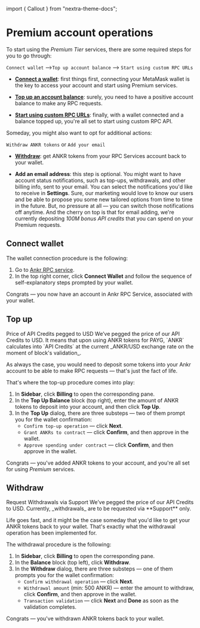 import { Callout } from "nextra-theme-docs";

# Premium account operations

To start using the _Premium Tier_ services, there are some required steps for you to go through:

`Connect wallet` —>`Top up account balance` —> `Start using custom RPC URLs`

* **[Connect a wallet](/build/products/rpc-service/premium-account-operations/#connect-wallet)**: first things first, connecting your MetaMask wallet is the key to access your account and start using Premium services.
  
* **[Top up an account balance](/build/products/rpc-service/premium-account-operations/#top-up)**: surely, you need to have a positive account balance to make any RPC requests. 
  
* **[Start using custom RPC URLs](/build/products/rpc-service/blockchain-interactions/#rpc-apis-for-your-project)**: finally, with a wallet connected and a balance topped up, you're all set to start using custom RPC API.

Someday, you might also want to opt for additional actions:

`Withdraw ANKR tokens` or `Add your email`

* **[Withdraw](/build/products/rpc-service/premium-account-operations/#withdraw)**: get ANKR tokens from your RPC Services account back to your wallet.

* **Add an email address**: this step is optional. You might want to have account status notifications, such as top-ups, withdrawals, and other billing info, sent to your email. You can select the notifications you'd like to receive in **Settings**. Sure, our marketing would love to know our users and be able to propose you some new tailored options from time to time in the future. But, no pressure at all — you can switch those notifications off anytime. And the cherry on top is that for email adding, we're currently depositing _100M bonus API credits_ that you can spend on your Premium requests.

## Connect wallet

The wallet connection procedure is the following:

1. Go to [Ankr RPC service](https://www.ankr.com/protocol/).
2. In the top right corner, click **Connect Wallet** and follow the sequence of self-explanatory steps prompted by your wallet.

Congrats — you now have an account in Ankr RPC Service, associated with your wallet.

## Top up

<Callout>
Price of API Credits pegged to USD 
We’ve pegged the price of our API Credits to USD. It means that upon using ANKR tokens for PAYG, `ANKR` calculates into `API Credits` at the current _ANKR/USD exchange rate on the moment of block's validation_.
</Callout>

As always the case, you would need to deposit some tokens into your Ankr account to be able to make RPC requests — that's just the fact of life.

That's where the top-up procedure comes into play:

1. In **Sidebar**, click **Billing** to open the corresponding pane.
2. In the **Top Up Balance** block (top right), enter the amount of ANKR tokens to deposit into your account, and then click **Top Up**.
3. In the **Top Up** dialog, there are three substeps — two of them prompt you for the wallet confirmation:
   * `Confirm top-up operation` — click **Next**.  
   * `Grant ANKRs to contract` — click **Confirm**, and then approve in the wallet.  
   * `Approve spending under contract` — click **Confirm**, and then approve in the wallet.

Congrats — you've added ANKR tokens to your account, and you're all set for using _Premium_ services. 

## Withdraw
<Callout type="warning" emoji="❗">
Request Withdrawals via Support
We’ve pegged the price of our API Credits to USD. Currently, _withdrawals_ are to be requested via **Support** only.
</Callout>

Life goes fast, and it might be the case someday that you'd like to get your ANKR tokens back to your wallet. That's exactly what the withdrawal operation has been implemented for.

The withdrawal procedure is the following:

1. In **Sidebar**, click **Billing** to open the corresponding pane.
2. In the **Balance** block (top left), click **Withdraw**.
3. In the **Withdraw** dialog, there are three substeps — one of them prompts you for the wallet confirmation:
   * `Confirm withdrawal operation` — click **Next**.
   * `Withdrawal amount` (min: 500 ANKR) — enter the amount to withdraw, click **Confirm**, and then approve in the wallet.
   * `Transaction validation` — click **Next** and **Done** as soon as the validation completes.

Congrats — you've withdrawn ANKR tokens back to your wallet.